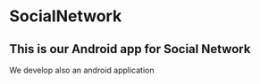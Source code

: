 # SocialNetwork
## This is our Android app for Social Network
We develop also an android application
